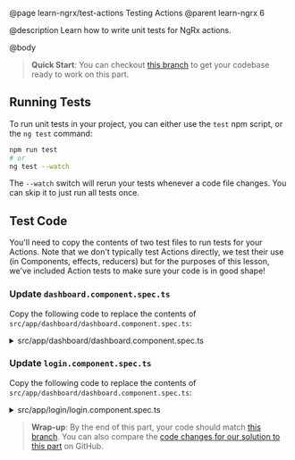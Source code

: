 @page learn-ngrx/test-actions Testing Actions
@parent learn-ngrx 6

@description Learn how to write unit tests for NgRx actions.

@body

> **Quick Start**: You can checkout [this branch](https://github.com/bitovi/angular-ngrx-chat/tree/dispatch-actions) to get your codebase ready to work on this part.

## Running Tests

To run unit tests in your project, you can either use the `test` npm script, or the `ng test` command:

```bash
npm run test
# or
ng test --watch
```

The `--watch` switch will rerun your tests whenever a code file changes. You can skip it to just run all tests once.


## Test Code

You'll need to copy the contents of two test files to run tests for your Actions. Note that we don't typically test Actions directly, we test their use (in Components, effects, reducers) but for the purposes of this lesson, we've included Action tests to make sure your code is in good shape!

### Update `dashboard.component.spec.ts` 

Copy the following code to replace the contents of `src/app/dashboard/dashboard.component.spec.ts`:

<details>
<summary>src/app/dashboard/dashboard.component.spec.ts</summary>
@sourceref ./dashboard.component.spec.ts
</details>

### Update `login.component.spec.ts`

Copy the following code to replace the contents of `src/app/dashboard/dashboard.component.spec.ts`:

<details>
<summary>src/app/login/login.component.spec.ts</summary>
@sourceref ./login.component.spec.ts
</details>

> **Wrap-up**: By the end of this part, your code should match [this branch](https://github.com/bitovi/angular-ngrx-chat/tree/test-actions). You can also compare the [code changes for our solution to this part](https://github.com/bitovi/angular-ngrx-chat/compare/dispatch-actions...test-actions) on GitHub.
